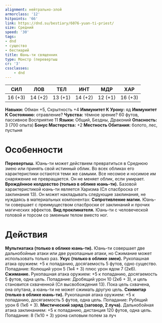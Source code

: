 ```yaml
---
alignment: нейтрально-злой
armorclass: '12'
hitpoints: '66'
link: https://dnd.su/bestiary/6076-yuan-ti-priest/
size: Средний
speed: '30'
tags:
- dnd
- существо
- бестиарий
title: Юань-ти священник
type: Монстр (перевертыш
cr: '3'
cssclasses:
    - dnd
---
```



| СИЛ | ЛОВ | ТЕЛ | ИНТ | МДР | ХАР |
|---|---|---|---|---|---|
| 16 (+3) | 14 (+2) | 13 (+1) | 14 (+2) | 12 (+1) | 16 (+3) |
**Навыки:** Обман +5, Скрытность +4
**Иммунитет К Урону:** яд
**Иммунитет К Состоянию:** отравление?
**Чувства:** тёмное зрение? 60 футов, пассивное Восприятие 11
**Языки:** Общий, Бездны, Драконий
**Опасность:** 3 (700 опыта)
**Бонус Мастерства:** +2
**Местность Обитания:** болото, лес, пустыня


# Особенности
**Перевертыш.** Юань-ти может действием превратиться в Среднюю змею или принять свой истинный облик. Во всех обликах его характеристики остаются теми же самыми. Все несомое и носимое им снаряжение не превращается. Он не меняет облик, если умирает.
**Врождённое колдовство (только в облике юань-ти).** Базовой характеристикой юань-ти является Харизма (Сл спасброска от заклинания 13). Он может накладывать следующие заклинания, не нуждаясь в материальных компонентах:
**Сопротивление магии.** Юань-ти совершает с преимуществом спасброски от заклинаний и прочих магических эффектов.
**Вид проклинателя.** Юань-ти с человеческой головой и торсом со змеиным телом вместо ног.


# Действия
**Мультиатака (только в облике юань-ти).** Юань-ти совершает две дальнобойные атаки или две рукопашные атаки, но Сжимание может использовать только раз.
**Укус (только в облике змеи).** Рукопашная атака оружием: +5 к попаданию, досягаемость 5 футов, одно существо. Попадание: Колющий урон 5 (1к4 + 3) плюс урон ядом 7 (2к6).
**Сжимание.** Рукопашная атака оружием: +5 к попаданию, досягаемость 5 футов, одна цель. Попадание: Дробящий урон 10 (2к6 + 3), и цель становится схваченной (Сл высвобождения 13). Пока цель схвачена, она опутана, а юань-ти не может сжимать другую цель.
**Скимитар (только в облике юань-ти).** Рукопашная атака оружием: +5 к попаданию, досягаемость 5 футов, одна цель. Попадание: Рубящий урон 6 (1к6 + 3).
**Мистический заряд (заговор, 2 луча).** Дальнобойная атака заклинанием: +5 к попаданию, дистанция 120 футов, одна цель. Попадание: 8 (1к10 + 3) урона силовым полем за луч